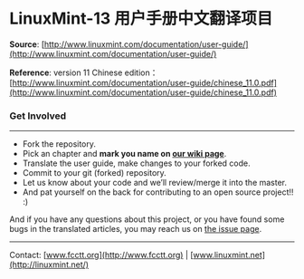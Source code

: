 LinuxMint-13 用户手册中文翻译项目
==========================

**Source**: [http://www.linuxmint.com/documentation/user-guide/](http://www.linuxmint.com/documentation/user-guide/)

**Reference**: version 11 Chinese edition： [http://www.linuxmint.com/documentation/user-guide/chinese_11.0.pdf](http://www.linuxmint.com/documentation/user-guide/chinese_11.0.pdf)


### Get Involved

----

- Fork the repository.
- Pick an chapter and **mark you name on [our wiki page](https://github.com/oppih/LinuxMint-13-User-Guide-zh/wiki)**.
- Translate the user guide, make changes to your forked code.
- Commit to your git (forked) repository.
- Let us know about your code and we’ll review/merge it into the master.
- And pat yourself on the back for contributing to an open source project!!  :)
 
And if you have any questions about this project, or you have found some bugs in the translated articles, you may reach us on [the issue page](https://github.com/oppih/LinuxMint-13-User-Guide-zh/issues).

----
Contact: [www.fcctt.org](http://www.fcctt.org) | [www.linuxmint.net](http://linuxmint.net/)